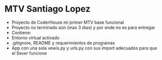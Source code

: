 # MTV Santiago Lopez

- Proyecto de CoderHouse mi primer MTV base funcional
- Proyecto no terminado aún (max 3 dias) y por ende no es para entregar
- Contiene:
- Entorno virtual activado
- .gitignore, README y requerimientos de programas
- App con una sola vewis.py y urls.py <home> con sus import adecuados para que  el Sever funcione
